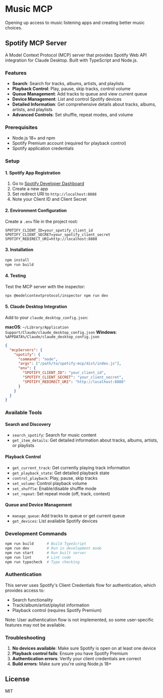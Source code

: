 # Music MCP

Opening up access to music listening apps and creating better music choices.

## Spotify MCP Server

A Model Context Protocol (MCP) server that provides Spotify Web API integration for Claude Desktop. Built with TypeScript and Node.js.

### Features

- **Search**: Search for tracks, albums, artists, and playlists
- **Playback Control**: Play, pause, skip tracks, control volume
- **Queue Management**: Add tracks to queue and view current queue
- **Device Management**: List and control Spotify devices
- **Detailed Information**: Get comprehensive details about tracks, albums, artists, and playlists
- **Advanced Controls**: Set shuffle, repeat modes, and volume

### Prerequisites

- Node.js 18+ and npm
- Spotify Premium account (required for playback control)
- Spotify application credentials

### Setup

#### 1. Spotify App Registration

1. Go to [Spotify Developer Dashboard](https://developer.spotify.com/dashboard)
2. Create a new app
3. Set redirect URI to `http://localhost:8888`
4. Note your Client ID and Client Secret

#### 2. Environment Configuration

Create a `.env` file in the project root:

```env
SPOTIFY_CLIENT_ID=your_spotify_client_id
SPOTIFY_CLIENT_SECRET=your_spotify_client_secret
SPOTIFY_REDIRECT_URI=http://localhost:8888
```

#### 3. Installation

```bash
npm install
npm run build
```

#### 4. Testing

Test the MCP server with the inspector:

```bash
npx @modelcontextprotocol/inspector npm run dev
```

#### 5. Claude Desktop Integration

Add to your `claude_desktop_config.json`:

**macOS**: `~/Library/Application Support/Claude/claude_desktop_config.json`
**Windows**: `%APPDATA%/Claude/claude_desktop_config.json`

```json
{
  "mcpServers": {
    "spotify": {
      "command": "node",
      "args": ["/path/to/spotify-mcp/dist/index.js"],
      "env": {
        "SPOTIFY_CLIENT_ID": "your_client_id",
        "SPOTIFY_CLIENT_SECRET": "your_client_secret",
        "SPOTIFY_REDIRECT_URI": "http://localhost:8888"
      }
    }
  }
}
```

### Available Tools

#### Search and Discovery
- `search_spotify`: Search for music content
- `get_item_details`: Get detailed information about tracks, albums, artists, or playlists

#### Playback Control
- `get_current_track`: Get currently playing track information
- `get_playback_state`: Get detailed playback state
- `control_playback`: Play, pause, skip tracks
- `set_volume`: Control playback volume
- `set_shuffle`: Enable/disable shuffle mode
- `set_repeat`: Set repeat mode (off, track, context)

#### Queue and Device Management
- `manage_queue`: Add tracks to queue or get current queue
- `get_devices`: List available Spotify devices

### Development Commands

```bash
npm run build      # Build TypeScript
npm run dev        # Run in development mode
npm run start      # Run built server
npm run lint       # Lint code
npm run typecheck  # Type checking
```

### Authentication

This server uses Spotify's Client Credentials flow for authentication, which provides access to:
- Search functionality
- Track/album/artist/playlist information
- Playback control (requires Spotify Premium)

Note: User authentication flow is not implemented, so some user-specific features may not be available.

### Troubleshooting

1. **No devices available**: Make sure Spotify is open on at least one device
2. **Playback control fails**: Ensure you have Spotify Premium
3. **Authentication errors**: Verify your client credentials are correct
4. **Build errors**: Make sure you're using Node.js 18+

## License

MIT
